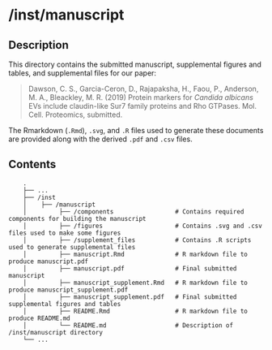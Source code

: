 
<!-- README.md is generated from README.Rmd. Please edit that file -->

# /inst/manuscript

## Description

This directory contains the submitted manuscript, supplemental figures
and tables, and supplemental files for our paper:

> Dawson, C. S., Garcia-Ceron, D., Rajapaksha, H., Faou, P., Anderson,
> M. A., Bleackley, M. R. (2019) Protein markers for *Candida albicans*
> EVs include claudin-like Sur7 family proteins and Rho GTPases. Mol.
> Cell. Proteomics, submitted.

The Rmarkdown (`.Rmd`), `.svg`, and `.R` files used to generate these
documents are provided along with the derived `.pdf` and `.csv` files.

## Contents

``` 
    .
    ├── ...
    ├── /inst
    │    ├── /manuscript
    │         ├── /components                 # Contains required components for building the manuscript
    │         ├── /figures                    # Contains .svg and .csv files used to make some figures
    │         ├── /supplement_files           # Contains .R scripts used to generate supplemental files
    │         ├── manuscript.Rmd              # R markdown file to produce manuscript.pdf
    │         ├── manuscript.pdf              # Final submitted manuscript
    │         ├── manuscript_supplement.Rmd   # R markdown file to produce manuscript_supplement.pdf
    │         ├── manuscript_supplement.pdf   # Final submitted supplemental figures and tables
    │         ├── README.Rmd                  # R markdown file to produce README.md
    │         └── README.md                   # Description of /inst/manuscript directory
    └── ...
```
